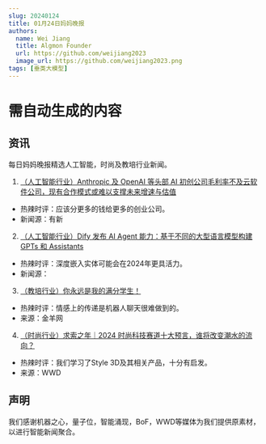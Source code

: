 ```yaml
---
slug: 20240124
title: 01月24日妈妈晚报
authors:
  name: Wei Jiang
  title: Algmon Founder
  url: https://github.com/weijiang2023
  image_url: https://github.com/weijiang2023.png
tags: [垂类大模型]
---
```


# 需自动生成的内容
## 资讯
每日妈妈晚报精选人工智能，时尚及教培行业新闻。

1. [（人工智能行业）Anthropic 及 OpenAI 等头部 AI 初创公司毛利率不及云软件公司，现有合作模式或难以支撑未来增速与估值](https://mp.weixin.qq.com/s/QqVUbMZhAvLfLlFAlNdttg)
* 热辣时评：应该分更多的钱给更多的创业公司。
* 新闻源：有新

2. [（人工智能行业）Dify 发布 AI Agent 能力：基于不同的大型语言模型构建 GPTs 和 Assistants](https://mp.weixin.qq.com/s/TnyfIuH-tPi9o1KNjwVArw)
* 热辣时评：深度嵌入实体可能会在2024年更具活力。
* 新闻源：

3. [（教培行业）你永远是我的满分学生！](https://edu.ycwb.com/2024-01/24/content_52461043.htm)
* 热辣时评：情感上的传递是机器人聊天很难做到的。
* 来源：金羊网

4. [（时尚行业）求索之年｜2024 时尚科技赛道十大预言，谁将改变潮水的流向？](https://mp.weixin.qq.com/s/qzTgP89Lqm2a1mMCW6VCqA)
* 热辣时评：我们学习了Style 3D及其相关产品，十分有启发。
* 来源：WWD

## 声明

我们感谢机器之心，量子位，智能涌现，BoF，WWD等媒体为我们提供原素材，以进行智能新闻聚合。